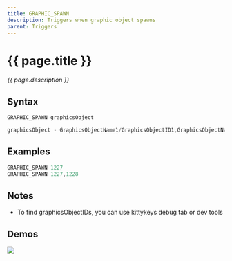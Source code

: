 ```yaml
---
title: GRAPHIC_SPAWN
description: Triggers when graphic object spawns
parent: Triggers
---
```


# {{ page.title }}

_{{ page.description }}_

## Syntax

```java
GRAPHIC_SPAWN graphicsObject 

graphicsObject - GraphicsObjectName1/GraphicsObjectID1,GraphicsObjectName2/GraphicsObjectID2, ..., GraphicsObjectNameN/GraphicsObjectIDN
```

## Examples

```java
GRAPHIC_SPAWN 1227
GRAPHIC_SPAWN 1227,1228
```

## Notes

- To find graphicsObjectIDs, you can use kittykeys debug tab or dev tools

## Demos

![](N/A)

